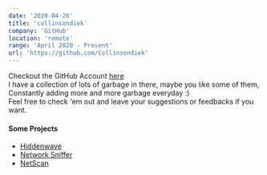 ```yaml
---
date: '2020-04-26'
title: 'collinsondiek'
company: 'GitHub'
location: 'remote'
range: 'April 2020 - Present'
url: 'https://github.com/Collinsondiek'
---
```


Checkout the GitHub Account [here](https://github.com/Collinsondiek)<br/>
I have a collection of lots of garbage in there, maybe you like some of them, Constantly adding more and more garbage everyday :)
<br/>Feel free to check 'em out and leave your suggestions or feedbacks if you want.

#### Some Projects

- [Hiddenwave](https://github.com/Collionsondiek/hiddenwave)
- [Network Sniffer](https://github.com/Collinsondiek/networksniffer)
- [NetScan](https://github.com/Collinsondiek/netscan)
